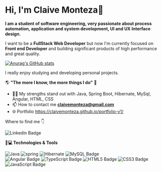 # Hi, I'm Claive Monteza👋

**I am a student of software engineering, very passionate about process automation, application and system development, UI and UX Interface design.**

I want to be a **FullStack Web Developer** but now I'm currently focused on **Front end Developer** and building significant products of high performance and great quality.<br/> 

[![Anurag's GitHub stats](https://github-readme-stats.vercel.app/api?username=claivemonteza)](https://github.com/anuraghazra/github-readme-stats)

I really enjoy studying and developing personal projects. 

   🌎 **"The more I know, the more things I do"** 🧠

- 👨‍💻 My strengths stand out with Java, Spring Boot, Hibernate, MySql, Angular, HTML, CSS
- 📫 How to contact me **[claivemonteza@gmail.com](mailto:claivemonteza@gmail.com)**
- 🌐 Portfolio https://claivemonteza.github.io/portfolio-v1/

 Where to find me 👇
 
![Linkedin Badge](https://img.shields.io/badge/LinkedIn-0077B5?style=for-the-badge&logo=linkedin&logoColor=white&link=https://www.linkedin.com/in/claive-monteza-1b157a149/)  

**🚀💻 Technologies & Tools**

![Java](https://img.shields.io/badge/java-007396?style=flat&logo=java&logoColor=white) 
![spring](https://img.shields.io/badge/spring-6DB33F?style=flat&logo=spring&logoColor=white) 
![Hibernate](https://img.shields.io/badge/hibernate-59666C?style=flat&logo=hibernate&logoColor=white) 
![MySQL Badge](https://img.shields.io/badge/MySQL-4479A1?style=flat&logo=mysql&logoColor=white) <br/>
![Angular Badge](https://img.shields.io/badge/Angular-DD0031?style=flat&logo=angular&logoColor=white) 
![TypeScript Badge](https://img.shields.io/badge/TypeScript-3178C6?style=flat&logo=typescript&logoColor=white)
![HTML5 Badge](https://img.shields.io/badge/HTML5-E34F26?style=flat&logo=html5&logoColor=white)
![CSS3 Badge](https://img.shields.io/badge/CSS3-1572B6?style=flat&logo=css3&logoColor=white) 
![JavaScript Badge](https://img.shields.io/badge/JavaScript-F7DF1E?style=flat&logo=javascript&logoColor=black)<br/>



